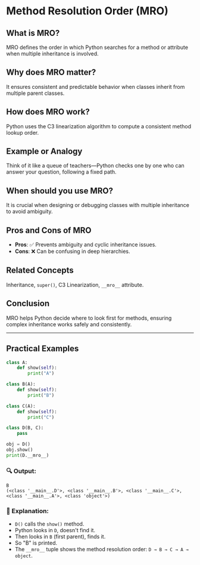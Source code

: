 # Method Resolution Order (MRO)

## What is MRO?
MRO defines the order in which Python searches for a method or attribute when multiple inheritance is involved.

## Why does MRO matter?
It ensures consistent and predictable behavior when classes inherit from multiple parent classes.

## How does MRO work?
Python uses the C3 linearization algorithm to compute a consistent method lookup order.

## Example or Analogy
Think of it like a queue of teachers—Python checks one by one who can answer your question, following a fixed path.

## When should you use MRO?
It is crucial when designing or debugging classes with multiple inheritance to avoid ambiguity.

## Pros and Cons of MRO
- **Pros**: ✅ Prevents ambiguity and cyclic inheritance issues.
- **Cons**: ❌ Can be confusing in deep hierarchies.

## Related Concepts
Inheritance, `super()`, C3 Linearization, `__mro__` attribute.

## Conclusion
MRO helps Python decide where to look first for methods, ensuring complex inheritance works safely and consistently.

---

## Practical Examples

```python
class A:
    def show(self):
        print("A")

class B(A):
    def show(self):
        print("B")

class C(A):
    def show(self):
        print("C")

class D(B, C):
    pass

obj = D()
obj.show()
print(D.__mro__)
```

### 🔍 Output:
```
B
(<class '__main__.D'>, <class '__main__.B'>, <class '__main__.C'>, <class '__main__.A'>, <class 'object'>)
```

### 🔁 Explanation:
- `D()` calls the `show()` method.
- Python looks in `D`, doesn't find it.
- Then looks in `B` (first parent), finds it.
- So "B" is printed.
- The `__mro__` tuple shows the method resolution order: `D → B → C → A → object`.
